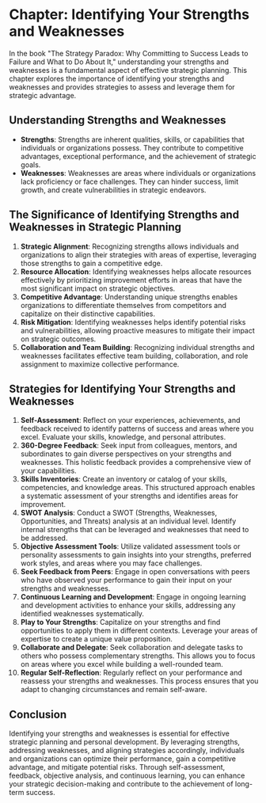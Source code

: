 Chapter: Identifying Your Strengths and Weaknesses
==================================================

In the book "The Strategy Paradox: Why Committing to Success Leads to Failure and What to Do About It," understanding your strengths and weaknesses is a fundamental aspect of effective strategic planning. This chapter explores the importance of identifying your strengths and weaknesses and provides strategies to assess and leverage them for strategic advantage.

Understanding Strengths and Weaknesses
--------------------------------------

* **Strengths**: Strengths are inherent qualities, skills, or capabilities that individuals or organizations possess. They contribute to competitive advantages, exceptional performance, and the achievement of strategic goals.
* **Weaknesses**: Weaknesses are areas where individuals or organizations lack proficiency or face challenges. They can hinder success, limit growth, and create vulnerabilities in strategic endeavors.

The Significance of Identifying Strengths and Weaknesses in Strategic Planning
------------------------------------------------------------------------------

1. **Strategic Alignment**: Recognizing strengths allows individuals and organizations to align their strategies with areas of expertise, leveraging those strengths to gain a competitive edge.
2. **Resource Allocation**: Identifying weaknesses helps allocate resources effectively by prioritizing improvement efforts in areas that have the most significant impact on strategic objectives.
3. **Competitive Advantage**: Understanding unique strengths enables organizations to differentiate themselves from competitors and capitalize on their distinctive capabilities.
4. **Risk Mitigation**: Identifying weaknesses helps identify potential risks and vulnerabilities, allowing proactive measures to mitigate their impact on strategic outcomes.
5. **Collaboration and Team Building**: Recognizing individual strengths and weaknesses facilitates effective team building, collaboration, and role assignment to maximize collective performance.

Strategies for Identifying Your Strengths and Weaknesses
--------------------------------------------------------

1. **Self-Assessment**: Reflect on your experiences, achievements, and feedback received to identify patterns of success and areas where you excel. Evaluate your skills, knowledge, and personal attributes.
2. **360-Degree Feedback**: Seek input from colleagues, mentors, and subordinates to gain diverse perspectives on your strengths and weaknesses. This holistic feedback provides a comprehensive view of your capabilities.
3. **Skills Inventories**: Create an inventory or catalog of your skills, competencies, and knowledge areas. This structured approach enables a systematic assessment of your strengths and identifies areas for improvement.
4. **SWOT Analysis**: Conduct a SWOT (Strengths, Weaknesses, Opportunities, and Threats) analysis at an individual level. Identify internal strengths that can be leveraged and weaknesses that need to be addressed.
5. **Objective Assessment Tools**: Utilize validated assessment tools or personality assessments to gain insights into your strengths, preferred work styles, and areas where you may face challenges.
6. **Seek Feedback from Peers**: Engage in open conversations with peers who have observed your performance to gain their input on your strengths and weaknesses.
7. **Continuous Learning and Development**: Engage in ongoing learning and development activities to enhance your skills, addressing any identified weaknesses systematically.
8. **Play to Your Strengths**: Capitalize on your strengths and find opportunities to apply them in different contexts. Leverage your areas of expertise to create a unique value proposition.
9. **Collaborate and Delegate**: Seek collaboration and delegate tasks to others who possess complementary strengths. This allows you to focus on areas where you excel while building a well-rounded team.
10. **Regular Self-Reflection**: Regularly reflect on your performance and reassess your strengths and weaknesses. This process ensures that you adapt to changing circumstances and remain self-aware.

Conclusion
----------

Identifying your strengths and weaknesses is essential for effective strategic planning and personal development. By leveraging strengths, addressing weaknesses, and aligning strategies accordingly, individuals and organizations can optimize their performance, gain a competitive advantage, and mitigate potential risks. Through self-assessment, feedback, objective analysis, and continuous learning, you can enhance your strategic decision-making and contribute to the achievement of long-term success.

